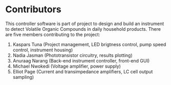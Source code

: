 # Contributors

This controller software is part of project to design and build an instrument to detect Volatile Organic Compounds
in daily household products. There are five members contributing to the project:

1. Kaspars Tuna (Project management, LED brigtness control, pump speed control, instrument housing)
2. Nadia Jasman (Phototransistor circuitry, results plotting)
3. Anuraag Narang (Back-end instrument controller, front-end GUI)
4. Michael Nwokedi (Voltage amplifier, power supply)
5. Elliot Page (Current and transimpedance amplifiers, LC cell output sampling)
